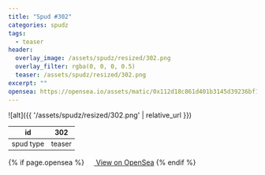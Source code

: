 ```yaml
---
title: "Spud #302"
categories: spudz
tags:
  - teaser
header:
  overlay_image: /assets/spudz/resized/302.png
  overlay_filter: rgba(0, 0, 0, 0.5)
  teaser: /assets/spudz/resized/302.png
excerpt: ""
opensea: https://opensea.io/assets/matic/0x112d18c861d401b3145d39236bf149f01e18beed/302
---
```

![alt]({{ '/assets/spudz/resized/302.png' | relative_url }})

| id | 302 |
|-|-|
| spud type | teaser |

{% if page.opensea %}
<a href="{{page.opensea}}" class="btn btn--info" onclick="window.open(this.href, '_blank'); return false;"><img src="/assets/images/opensea.svg" width="16px"><span>  View on OpenSea</span></a>
{% endif %}
